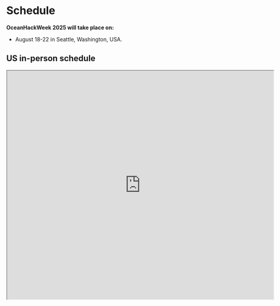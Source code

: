 # Schedule
<!-- 
```{admonition} UPDATE THIS INFORMATION TO OHW24 CONTEXT!!
- Will you try to include the Australian schedule here?
- A link to convert timezones may not be useful if you're not supporting virtual participation
- Update the link to the OHW25 US schedule Google Sheet, after "publishing" it (Alex or Emilio can help with that)
``` -->

**OceanHackWeek 2025 will take place on:**

- August 18-22 in Seattle, Washington, USA.
<!-- - ~~August 8-12 for the in-person event in Western Australia~~ -->



## US in-person schedule

<iframe width=700 height=600 src="https://docs.google.com/spreadsheets/d/e/2PACX-1vQktFGPuR4A0FKYNS9nS1dAIAmFyo6e9-eun2HSsXJYJ-NilVvoqt4LcYrfK0L1HNI8PrDPCaz6XGhW/pubhtml?widget=true&amp;headers=false"></iframe>